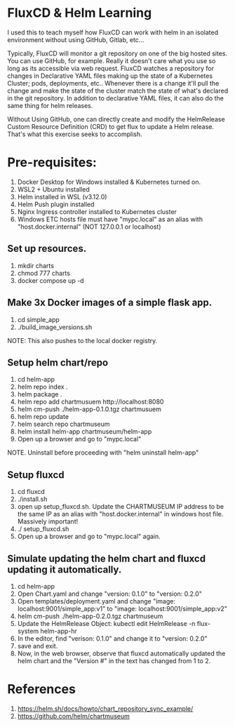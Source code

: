 # FluxCD & Helm Learning 

I used this to teach myself how FluxCD can work with helm in an isolated environment without using GitHub, Gitlab, etc...

Typically, FluxCD will monitor a git repository on one of the big hosted sites.  You can use GitHub, for example. Really it doesn't
care what you use so long as its accessible via web request.  FluxCD watches a repository for changes in Declarative YAML files making
up the state of a Kubernetes Cluster; pods, deployments, etc..  Whenever there is a change it'll pull the change and make the state
of the cluster match the state of what's declared in the git repository.  In addition to declarative YAML files, it can also do the 
same thing for helm releases.  

Without Using GitHub, one can directly create and modify the HelmRelease Custom Resource Definition (CRD) to get flux to update a 
Helm release.  That's what this exercise seeks to accomplish. 

# Pre-requisites:
1. Docker Desktop for Windows installed & Kubernetes turned on.
2. WSL2 + Ubuntu installed
3. Helm installed in WSL (v3.12.0)
4. Helm Push plugin installed
5. Nginx Ingress controller installed to Kubernetes cluster
6. Windows ETC hosts file must have "mypc.local" as an alias with "host.docker.internal" (NOT 127.0.0.1 or localhost)

## Set up resources.

1. mkdir charts
2. chmod 777 charts
3. docker compose up -d


## Make 3x Docker images of a simple flask app.

1. cd simple_app
2. ./build_image_versions.sh

NOTE: This also pushes to the local docker registry.

## Setup helm chart/repo

1. cd helm-app
2. helm repo index .
3. helm package .
4. helm repo add chartmusuem http://localhost:8080
6. helm cm-push ./helm-app-0.1.0.tgz chartmusuem
7. helm repo update
8. helm search repo chartmuseum
9. helm install helm-app chartmuseum/helm-app
10. Open up a browser and go to "mypc.local"

NOTE. Uninstall before proceeding with "helm uninstall helm-app"

## Setup fluxcd

1. cd fluxcd
2. ./install.sh
3. open up setup_fluxcd.sh. Update the CHARTMUSEUM IP address to be the same IP as an alias with "host.docker.internal" in 
   windows host file. Massively important!
4. ./ setup_fluxcd.sh
5. Open up a browser and go to "mypc.local" again.

## Simulate updating the helm chart and fluxcd updating it automatically.

1. cd helm-app
2. Open Chart.yaml and change "version: 0.1.0" to "version: 0.2.0"
2. Open templates/deployment.yaml and change "image: localhost:9001/simple_app:v1" to "image: localhost:9001/simple_app:v2"
3. helm cm-push ./helm-app-0.2.0.tgz chartmuseum
4. Update the HelmRelease Object: kubectl edit HelmRelease -n flux-system helm-app-hr
5. In the editor, find "verison: 0.1.0" and change it to "version: 0.2.0"
6. save and exit.
7. Now, in the web browser, observe that fluxcd automatically updated the helm chart and the "Version #" in the text has changed
   from 1 to 2. 

# References

1. https://helm.sh/docs/howto/chart_repository_sync_example/
2. https://github.com/helm/chartmuseum
